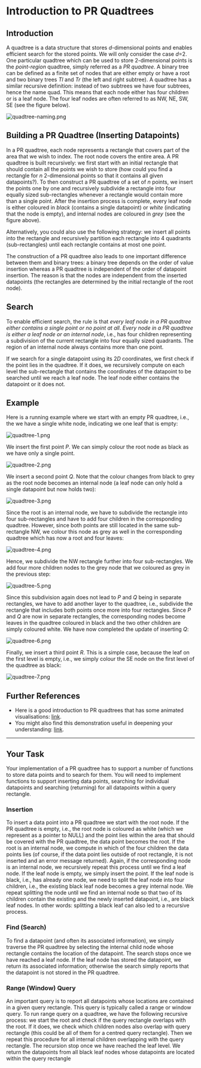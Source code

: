 # Introduction to PR Quadtrees

## Introduction

A quadtree is a data structure that stores *d*-dimensional points and enables efficient search for the stored points. We will only consider the case *d*=2. One particular quadtree which can be used to store 2-dimensional points is the *point-region* quadtree, simply referred as a *PR quadtree*. A binary tree can be defined as a finite set of nodes that are either empty or have a root and two binary trees *Tl* and *Tr* (the left and right subtree). A quadtree has a similar recursive definition: instead of two subtrees we have four subtrees, hence the name quad. This means that each node either has four children or is a leaf node. The four leaf nodes are often referred to as NW, NE, SW, SE (see the figure below).

![quadtree-naming.png](assets/images/quadtree-naming.png)

## Building a PR Quadtree (Inserting Datapoints)

In a PR quadtree, each node represents a rectangle that covers part of the area that we wish to index. The root node covers the entire area. A PR quadtree is built recursively: we first start with an initial rectangle that should contain all the points we wish to store (how could you find a rectangle for *n* 2-dimensional points so that it contains all given datapoints?). To then construct a PR quadtree of a set of *n* points, we insert the points one by one and recursively subdivide a rectangle into four equally sized sub-rectangles whenever a rectangle would contain more than a single point. After the insertion process is complete, every leaf node is either coloured in *black* (contains a single datapoint) or *white* (indicating that the node is empty), and internal nodes are coloured in *grey* (see the figure above).

Alternatively, you could also use the following strategy: we insert all points into the rectangle and recursively partition each rectangle into 4 quadrants (sub-rectangles) until each rectangle contains at most one point.

The construction of a PR quadtree also leads to one important difference between them and binary trees: a binary tree depends on the order of value insertion whereas a PR quadtree is independent of the order of datapoint insertion. The reason is that the nodes are independent from the inserted datapoints (the rectangles are determined by the initial rectangle of the root node).

## Search

To enable efficient search, the rule is that *every leaf node in a PR quadtree either contains a single point or no point at all*. *Every node in a PR quadtree is either a leaf node or an internal node*, i.e., has four children representing a subdivision of the current rectangle into four equally sized quadrants. The region of an internal node always contains more than one point.

If we search for a single datapoint using its 2*D* coordinates, we first check if the point lies in the quadtree. If it does, we recursively compute on each level the sub-rectangle that contains the coordinates of the datapoint to be searched until we reach a leaf node. The leaf node either contains the datapoint or it does not.

## Example

Here is a running example where we start with an empty PR quadtree, i.e., the we have a single white node, indicating we one leaf that is empty:

![quadtree-1.png](assets/images/quadtree-1.png)

We insert the first point *P*. We can simply colour the root node as black as we have only a single point.

![quadtree-2.png](assets/images/quadtree-2.png)

We insert a second point *Q*. Note that the colour changes from black to grey as the root node becomes an internal node (a leaf node can only hold a single datapoint but now holds two):

![quadtree-3.png](assets/images/quadtree-3.png)

Since the root is an internal node, we have to subdivide the rectangle into four sub-rectangles and have to add four children in the corresponding quadtree. However, since both points are still located in the same sub-rectangle NW, we colour this node as grey as well in the corresponding quadtree which has now a root and four leaves:

![quadtree-4.png](assets/images/quadtree-4.png)

Hence, we subdivide the NW rectangle further into four sub-rectangles. We add four more children nodes to the grey node that we coloured as grey in the previous step:

![quadtree-5.png](assets/images/quadtree-5.png)

Since this subdivision again does not lead to *P* and *Q* being in separate rectangles, we have to add another layer to the quadtree, i.e., subdivide the rectangle that includes both points once more into four rectangles. Since *P* and *Q* are now in separate rectangles, the corresponding nodes become leaves in the quadtree coloured in black and the two other children are simply coloured white. We have now completed the update of inserting *Q*:

![quadtree-6.png](assets/images/quadtree-6.png)

Finally, we insert a third point *R*. This is a simple case, because the leaf on the first level is empty, i.e., we simply colour the SE node on the first level of the quadtree as black:

![quadtree-7.png](assets/images/quadtree-7.png)

## Further References

- Here is a good introduction to PR quadtrees that has some animated visualisations: [link](https://opendsa-server.cs.vt.edu/ODSA/Books/CS3/html/PRquadtree.html).
- You might also find this demonstration useful in deepening your understanding: [link](https://google.github.io/closure-library/source/closure/goog/demos/quadtree.html).

---

## Your Task

Your implementation of a PR quadtree has to support a number of functions to store data points and to search for them. You will need to implement functions to support inserting data points, searching for individual datapoints and searching (returning) for all datapoints within a query rectangle.

### Insertion

To insert a data point into a PR quadtree we start with the root node. If the PR quadtree is empty, i.e., the root node is coloured as white (which we represent as a pointer to NULL) and the point lies within the area that should be covered with the PR quadtree, the data point becomes the root. If the root is an internal node, we compute in which of the four children the data points lies (of course, if the data point lies outside of root rectangle, it is not inserted and an error message returned). Again, if the corresponding node is an internal node, we recursively repeat this process until we find a leaf node. If the leaf node is empty, we simply insert the point. If the leaf node is black, i.e., has already one node, we need to split the leaf node into four children, i.e., the existing black leaf node becomes a grey internal node. We repeat splitting the node until we find an internal node so that two of its children contain the existing and the newly inserted datapoint, i.e., are black leaf nodes. In other words: splitting a black leaf can also led to a recursive process.

### Find (Search)

To find a datapoint (and often its associated information), we simply traverse the PR quadtree by selecting the internal child node whose rectangle contains the location of the datapoint. The search stops once we have reached a leaf node. If the leaf node has stored the datapoint, we return its associated information; otherwise the search simply reports that the datapoint is not stored in the PR quadtree.

### Range (Window) Query

An important query is to report all datapoints whose locations are contained in a given query rectangle. This query is typically called a range or window query. To run range query on a quadtree, we have the following recursive process: we start the root and check if the query rectangle overlaps with the root. If it does, we check which children nodes also overlap with query rectangle (this could be all of them for a centred query rectangle). Then we repeat this procedure for all internal children overlapping with the query rectangle. The recursion stop once we have reached the leaf level. We return the datapoints from all black leaf nodes whose datapoints are located within the query rectangle
